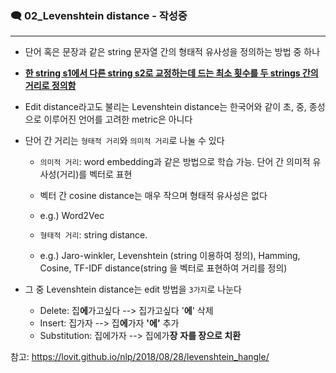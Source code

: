 ### 🗨 02_Levenshtein distance - 작성중

---

- 단어 혹은 문장과 같은 string 문자열 간의 형태적 유사성을 정의하는 방법 중 하나

- <u>**한 string s1에서 다른 string s2로 교정하는데 드는 최소 횟수를 두 strings 간의 거리로 정의함**</u>

- Edit distance라고도 불리는 Levenshtein distance는 한국어와 같이 초, 중, 종성으로 이루어진 언어를 고려한 metric은 아니다

- 단어 간 거리는 `형태적 거리`와 `의미적 거리`로 나눌 수 있다

  - `의미적 거리`: word embedding과 같은 방법으로 학습 가능. 단어 간 의미적 유사성(거리)를 벡터로 표현
  - 벡터 간 cosine distance는 매우 작으며 형태적 유사성은 없다
  - e.g.) Word2Vec

  - `형태적 거리`: string distance.
  - e.g.) Jaro-winkler, Levenshtein (string 이용하여 정의), Hamming, Cosine, TF-IDF distance(string 을 벡터로 표현하여 거리를 정의)

  

- 그 중 Levenshtein distance는 edit 방법을 `3가지`로 나눈다

  - Delete: 집**에**가고싶다 --> 집가고싶다 '**에**' 삭제
  - Insert: 집가자 --> 집**에**가자 **'에'** 추가
  - Substitution: 집에가자 --> 집에가**장** **자를 장으로 치환**

  

참고: https://lovit.github.io/nlp/2018/08/28/levenshtein_hangle/


